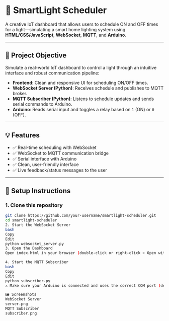 # 🌟 SmartLight Scheduler

A creative IoT dashboard that allows users to schedule ON and OFF times for a light—simulating a smart home lighting system using **HTML/CSS/JavaScript**, **WebSocket**, **MQTT**, and **Arduino**.

---

## 🎯 Project Objective

Simulate a real-world IoT dashboard to control a light through an intuitive interface and robust communication pipeline:

- **Frontend**: Clean and responsive UI for scheduling ON/OFF times.
- **WebSocket Server (Python)**: Receives schedule and publishes to MQTT broker.
- **MQTT Subscriber (Python)**: Listens to schedule updates and sends serial commands to Arduino.
- **Arduino**: Reads serial input and toggles a relay based on `1` (ON) or `0` (OFF).

---

## 💡 Features

- ✅ Real-time scheduling with WebSocket  
- ✅ WebSocket to MQTT communication bridge  
- ✅ Serial interface with Arduino  
- ✅ Clean, user-friendly interface  
- ✅ Live feedback/status messages to the user  

---

## 🚀 Setup Instructions

### 1. Clone this repository
```bash
git clone https://github.com/your-username/smartlight-scheduler.git
cd smartlight-scheduler
2. Start the WebSocket Server
bash
Copy
Edit
python websocket_server.py
3. Open the Dashboard
Open index.html in your browser (double-click or right-click > Open with Chrome)

4. Start the MQTT Subscriber
bash
Copy
Edit
python subscriber.py
⚠️ Make sure your Arduino is connected and uses the correct COM port (default: COM3). Update subscriber.py if needed.

🖼️ Screenshots
WebSocket Server
server.png
MQTT Subscriber
subscriber.png
